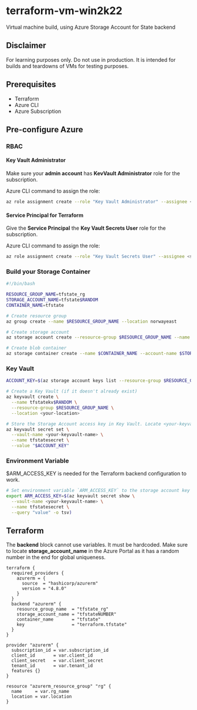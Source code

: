 # terraform-vm-win2k22

Virtual machine build, using Azure Storage Account for State backend

## Disclaimer

For learning purposes only. Do not use in production. It is intended for
builds and teardowns of VMs for testing purposes.

## Prerequisites

- Terraform
- Azure CLI
- Azure Subscription

## Pre-configure Azure

### RBAC

#### Key Vault Administrator

Make sure your **admin account** has **KevVault Administrator** role for the subscription.

Azure CLI command to assign the role:

```bash
az role assignment create --role "Key Vault Administrator" --assignee <your-email> --scope /subscriptions/<subscription-id>
```

#### Service Principal for Terraform

Give the **Service Principal** the **Key Vault Secrets User** role for the subscription.

Azure CLI command to assign the role:

```bash
az role assignment create --role "Key Vault Secrets User" --assignee <service-principal-app-id> --scope /subscriptions/<subscription-id>
```

### Build your Storage Container

```bash
#!/bin/bash

RESOURCE_GROUP_NAME=tfstate_rg
STORAGE_ACCOUNT_NAME=tfstate$RANDOM
CONTAINER_NAME=tfstate

# Create resource group
az group create --name $RESOURCE_GROUP_NAME --location norwayeast

# Create storage account
az storage account create --resource-group $RESOURCE_GROUP_NAME --name $STORAGE_ACCOUNT_NAME --sku Standard_LRS --encryption-services blob

# Create blob container
az storage container create --name $CONTAINER_NAME --account-name $STORAGE_ACCOUNT_NAME
```

### Key Vault

```bash
ACCOUNT_KEY=$(az storage account keys list --resource-group $RESOURCE_GROUP_NAME --account-name $STORAGE_ACCOUNT_NAME --query '[0].value' -o tsv)

# Create a Key Vault (if it doesn't already exist)
az keyvault create \
  --name tfstatekv$RANDOM \
  --resource-group $RESOURCE_GROUP_NAME \
  --location <your-location>

# Store the Storage Account access key in Key Vault. Locate <your-keyvault-name> from the previous command or in the Azure Portal.
az keyvault secret set \
  --vault-name <your-keyvault-name> \
  --name tfstatesecret \
  --value "$ACCOUNT_KEY"
```

### Environment Variable

$ARM_ACCESS_KEY is needed for the Terraform backend configuration to work.

```bash
# Set environment variable `ARM_ACCESS_KEY` to the storage account key secret stored in Key Vault:
export ARM_ACCESS_KEY=$(az keyvault secret show \
  --vault-name <your-keyvault-name> \
  --name tfstatesecret \
  --query "value" -o tsv)
```

## Terraform

The **backend** block cannot use variables. It must be hardcoded. Make
sure to locate **storage_account_name** in the Azure Portal as it has
a random number in the end for global uniqueness.

```hcl {hl_lines=[10]}
terraform {
  required_providers {
    azurerm = {
      source  = "hashicorp/azurerm"
      version = "4.8.0"
    }
  }
  backend "azurerm" {
    resource_group_name  = "tfstate_rg"
    storage_account_name = "tfstateNUMBER"
    container_name       = "tfstate"
    key                  = "terraform.tfstate"
  }
}

provider "azurerm" {
  subscription_id = var.subscription_id
  client_id       = var.client_id
  client_secret   = var.client_secret
  tenant_id       = var.tenant_id
  features {}
}

resource "azurerm_resource_group" "rg" {
  name     = var.rg_name
  location = var.location
}
```
